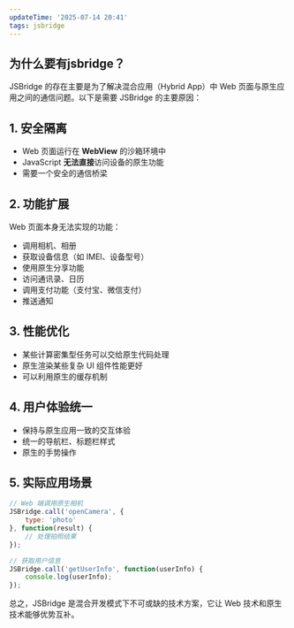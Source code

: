 ```yaml
---
updateTime: '2025-07-14 20:41'
tags: jsbridge
---
```

## 为什么要有jsbridge？

JSBridge 的存在主要是为了解决混合应用（Hybrid App）中 Web 页面与原生应用之间的通信问题。以下是需要 JSBridge 的主要原因：

## 1. **安全隔离**
- Web 页面运行在 **WebView** 的沙箱环境中
- JavaScript **无法直接**访问设备的原生功能
- 需要一个安全的通信桥梁

## 2. **功能扩展**
Web 页面本身无法实现的功能：
- 调用相机、相册
- 获取设备信息（如 IMEI、设备型号）
- 使用原生分享功能
- 访问通讯录、日历
- 调用支付功能（支付宝、微信支付）
- 推送通知

## 3. **性能优化**
- 某些计算密集型任务可以交给原生代码处理
- 原生渲染某些复杂 UI 组件性能更好
- 可以利用原生的缓存机制

## 4. **用户体验统一**
- 保持与原生应用一致的交互体验
- 统一的导航栏、标题栏样式
- 原生的手势操作

## 5. **实际应用场景**
```javascript
// Web 端调用原生相机
JSBridge.call('openCamera', {
    type: 'photo'
}, function(result) {
    // 处理拍照结果
});

// 获取用户信息
JSBridge.call('getUserInfo', function(userInfo) {
    console.log(userInfo);
});
```

总之，JSBridge 是混合开发模式下不可或缺的技术方案，它让 Web 技术和原生技术能够优势互补。
